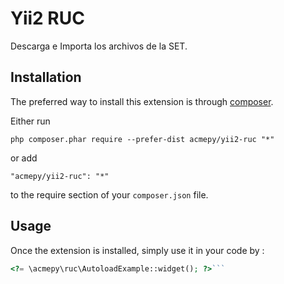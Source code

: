 Yii2 RUC
========
Descarga e Importa los archivos de la SET.

Installation
------------

The preferred way to install this extension is through [composer](http://getcomposer.org/download/).

Either run

```
php composer.phar require --prefer-dist acmepy/yii2-ruc "*"
```

or add

```
"acmepy/yii2-ruc": "*"
```

to the require section of your `composer.json` file.


Usage
-----

Once the extension is installed, simply use it in your code by  :

```php
<?= \acmepy\ruc\AutoloadExample::widget(); ?>```